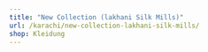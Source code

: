 ```yaml
---
title: "New Collection (lakhani Silk Mills)"
url: /karachi/new-collection-lakhani-silk-mills/
shop: Kleidung
---
```

